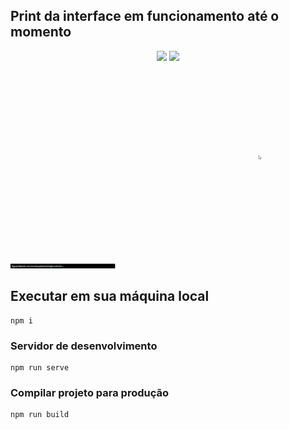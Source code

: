 ## Print da interface em funcionamento até o momento
<p align="center">
    <img width="360" src="https://i.imgur.com/tNzMxa3.png">
    <img width="360" src="https://i.imgur.com/uLx715H.png">
</p>

<p align="center">
    <img src="to_readme/conversor-em-funcioncionamento.gif">
</p>

## Executar em sua máquina local
```
npm i
```

### Servidor de desenvolvimento
```
npm run serve
```

### Compilar projeto para produção
```
npm run build
```
